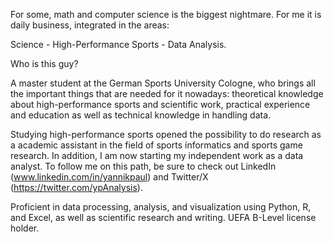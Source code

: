 For some, math and computer science is the biggest nightmare. 
For me it is daily business, integrated in the areas:

Science - High-Performance Sports - Data Analysis. 

Who is this guy?

A master student at the German Sports University Cologne, who brings all the important things that are needed for it nowadays: 
theoretical knowledge about high-performance sports and scientific work, practical experience and education as well as technical knowledge in handling data. 

Studying high-performance sports opened the possibility to do research as a academic assistant in the field of sports informatics and sports game research. 
In addition, I am now starting my independent work as a data analyst. To follow me on this path, be sure to check out LinkedIn (www.linkedin.com/in/yannikpaul) and Twitter/X (https://twitter.com/ypAnalysis).

Proficient in data processing, analysis, and visualization using Python, R, and Excel, as well as scientific research and writing. UEFA B-Level license holder.
